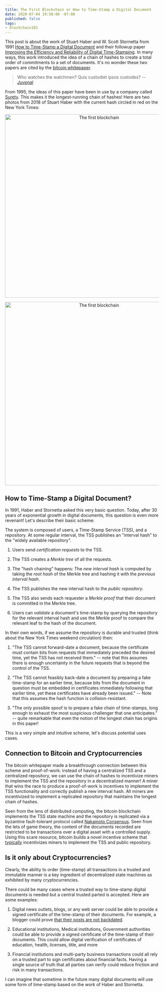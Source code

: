 ```yaml
---
title: The First Blockchain or How to Time-Stamp a Digital Document
date: 2020-07-04 19:58:00 -07:00
published: false
tags:
- blockchain101
---
```


This post is about the work of Stuart Haber and W. Scott Stornetta from 1991 [How to Time-Stamp a Digital Document](https://www.anf.es/pdf/Haber_Stornetta.pdf) and their followup paper [Improving the Efficiency and Reliability of Digital Time-Stamping](http://citeseerx.ist.psu.edu/viewdoc/download?doi=10.1.1.71.4891&rep=rep1&type=pdf). In many ways, this work introduced the idea of a chain of hashes to create a total order of commitments to a set of documents. It's no wonder these two papers are cited by the [bitcoin whitepaper](https://bitcoin.org/bitcoin.pdf). 

> Who watches the watchmen?
> Quis custodiet ipsos custodes?
> -- <cite> [Juvenal](https://en.wikipedia.org/wiki/Juvenal) </cite>


From 1995, the ideas of this paper have been in use by a company called [Surety](http://www.surety.com/solutions/intellectual-property-protection/sign-seal). This makes it the longest-running chain of hashes! Here are two photos from 2018 of Stuart Haber with the current hash circled in red on the New York Times:

<p align="center">
    <img src="/uploads/Haber1.jpeg" width="600" title="The first blockchain">
</p>

<p align="center">
    <img src="/uploads/Haber2.jpeg" width="600" title="The first blockchain">
</p>

## How to Time-Stamp a Digital Document?
In 1991, Haber and Stornetta asked this very basic question. Today, after 30 years of exponential growth in digital documents, this question is even more revenant! Let's describe their basic scheme:

The system is composed of users, a Time-Stamp Service (TSS), and a repository. At some regular interval, the TSS publishes an "interval hash" to the "widely available repository".

1. Users send *certification requests* to the TSS. 

2. The TSS creates a *Merkle tree* of all the requests. 

3. The "hash chaining" happens: The *new interval hash* is computed by taking the *root hash* of the Merkle tree and hashing it with the *previous interval hash*. 

4. The TSS publishes the new interval hash to the *public repository*.

5. The TSS also sends each requester a *Merkle proof* that their document is committed in the Merkle tree. 

6. Users can *validate* a document's time-stamp by querying the repository for the relevant interval hash and use the Merkle proof to compare the relevant leaf to the hash of the document.

In their own words, if we assume the repository is durable and trusted (think about the New York Times weekend circulation) then:

1.  "The TSS cannot forward-date a document, because the certificate must contain bits from requests that immediately preceded the desired time, yet the TSS has not received them." -- note that this assumes there is enough uncertainty in the future requests that is beyond the control of the TSS.

2. "The TSS cannot feasibly back-date a document by preparing a fake time-stamp for an earlier time, because bits from the document in question must be embedded in certificates immediately following that earlier time, yet these certificates have already been issued." -- Note that this assumes the hash function is collision-resistant.

3. "The only possible spoof is to prepare a fake chain of time-stamps, long enough to exhaust the most suspicious challenger that one anticipates." -- quite remarkable that even the notion of the longest chain has origins in this paper!

This is a very simple and intuitive scheme, let's discuss potential uses cases.

## Connection to Bitcoin and Cryptocurrencies

The bitcoin whitepaper made a breakthrough connection between this scheme and proof-of-work: instead of having a centralized TSS and a centralized repository, we can use the chain of hashes to incentivize miners to implement the TSS and the repository in a decentralized manner! A miner that wins the race to produce a proof-of-work is incentives to implement the TSS functionality and correctly publish a new interval hash. All miners are incentivized to implement a replicated repository that maintains the longest chain of hashes.


Seen from the lens of distributed computing, the bitcoin blockchain implements the TSS state machine and the repository is replicated via a byzantine fault-tolerant protocol called [Nakamoto Consensus](https://decentralizedthoughts.github.io/2019-11-29-Analysis-Nakamoto/). Seen from the lets of game theory, the content of the documents recorded are restricted to be transactions over a digital asset with a controlled supply. Using this scare resource, bitcoin builds a novel incentive scheme that [typically](https://decentralizedthoughts.github.io/2020-02-26-selfish-mining/) incentivizes miners to implement the TSS and public repository.

## Is it only about Cryptocurrencies?

Clearly, the ability to order (time-stamp) all transactions in a trusted and immutable manner is a key ingredient of decentralized state machines as exhibited by many cryptocurrencies.

There could be many cases where a trusted way to time-stamp digital documents is needed but a central trusted parted is accepted. Here are some examples:

1. Digital news outlets, blogs, or any web server could be able to provide a signed certificate of the time-stamp of their documents. For example, a blogger could prove [that their posts are not backdated](https://medium.com/@cryptofuse/the-legendary-nick-szabo-bitgold-smart-contracts-cryptocurrency-and-blockchain-story-3523db6766a3).

2. Educational institutions, Medical institutions, Government authorities could be able to provide a signed certificate of the time-stamp of their documents. This could allow digital verification of certificates of education, health, licenses, title, and more

3. Financial institutions and multi-party business transactions could all rely on a trusted part to sign certificates about financial facts. Having a single source of truth that all parties can verify could reduce friction and risk in many transactions.

I can imagine that sometime in the future many digital documents will use some form of time-stamp based on the work of Haber and Stornetta. 